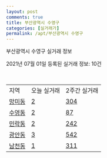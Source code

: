 ```yaml
---
layout: post
comments: true
title: 부산광역시 수영구
categories: [실거래가]
permalink: /apt/부산광역시 수영구
---
```


부산광역시 수영구 실거래 정보

2021년 07월 01일 등록된 실거래 정보: 10건

<script type="text/javascript">
  google.charts.load('current', {'packages':['corechart']});
  google.charts.setOnLoadCallback(drawChart);

  function drawChart() {
    var data = google.visualization.arrayToDataTable([['거래일', '매매', '전월세', '전매'], ['21-02', 82, 145, 5], ['21-03', 124, 200, 1], ['21-04', 130, 170, 2], ['21-05', 202, 176, 11], ['21-06', 103, 131, 4]]);

    var options = {
      title: '최근 유형별 거래량 추이',
      legend: { position: 'bottom' }
    };

    var chart = new google.visualization.LineChart(document.getElementById('columnchart_material'));
    chart.draw(data, (options));
  }
</script>

<div id="columnchart_material" style="width: 95%; margin-left: -35px"></div>
<br>
<table class="sortable">
  <tr>
    <td>지역</td>
    <td>오늘 실거래</td>
    <td>2주간 실거래</td>
  </tr>

  
  <tr class="item">
    <td><a href="부산광역시 수영구 망미동">망미동</a></td>
    <td><a href="부산광역시 수영구 망미동">2</a></td>
    <td><a href="부산광역시 수영구 망미동">304</a></td>
  </tr>
    

  <tr class="item">
    <td><a href="부산광역시 수영구 수영동">수영동</a></td>
    <td><a href="부산광역시 수영구 수영동">2</a></td>
    <td><a href="부산광역시 수영구 수영동">87</a></td>
  </tr>
    

  <tr class="item">
    <td><a href="부산광역시 수영구 민락동">민락동</a></td>
    <td><a href="부산광역시 수영구 민락동">2</a></td>
    <td><a href="부산광역시 수영구 민락동">242</a></td>
  </tr>
    

  <tr class="item">
    <td><a href="부산광역시 수영구 광안동">광안동</a></td>
    <td><a href="부산광역시 수영구 광안동">3</a></td>
    <td><a href="부산광역시 수영구 광안동">542</a></td>
  </tr>
    

  <tr class="item">
    <td><a href="부산광역시 수영구 남천동">남천동</a></td>
    <td><a href="부산광역시 수영구 남천동">1</a></td>
    <td><a href="부산광역시 수영구 남천동">311</a></td>
  </tr>
    


</table>


    
